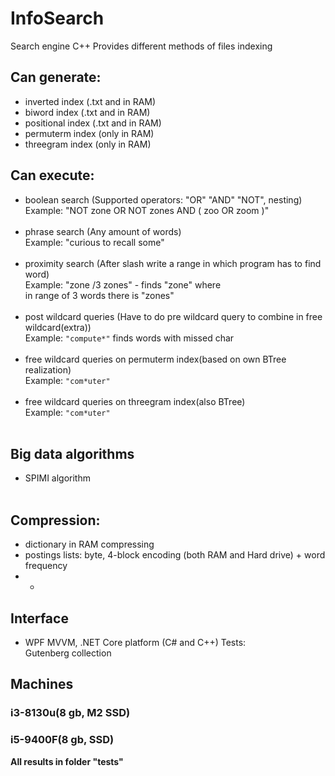 # InfoSearch
Search engine C++
Provides different methods of files indexing

## Can generate:<br>
* inverted index (.txt and in RAM)<br>
* biword index (.txt and in RAM)<br>
* positional index (.txt and in RAM)<br>
* permuterm index (only in RAM)<br>
* threegram index (only in RAM)<br>

## Can execute:<br>
* boolean search (Supported operators: "OR" "AND" "NOT", nesting)<br>
 Example: "NOT zone OR NOT zones AND ( zoo OR zoom )" <br><br>
* phrase search (Any amount of words)<br>
 Example: "curious to recall some"<br><br>
* proximity search (After slash write a range in which program has to find word)<br>
 Example: "zone /3 zones" - finds "zone" where<br> 
 in range of 3 words there is "zones"<br><br>
* post wildcard queries (Have to do pre wildcard query to combine in free wildcard(extra))<br>
 Example: ```"compute*"``` finds words with missed char<br><br>
* free wildcard queries on permuterm index(based on own BTree realization)<br>
 Example: ```"com*uter"```<br><br>
* free wildcard queries on threegram index(also BTree)<br>
 Example: ```"com*uter"```<br><br>
## Big data algorithms
* SPIMI algorithm<br><br>
## Compression:<br>
* dictionary in RAM compressing
* postings lists: byte, 4-block encoding (both RAM and Hard drive) + word frequency
* -
## Interface
* WPF MVVM, .NET Core platform (C# and C++)
Tests:<br>
Gutenberg collection<br>
## Machines
### i3-8130u(8 gb, M2 SSD)<br> 
### i5-9400F(8 gb, SSD)<br>
**All results in folder "tests"**
